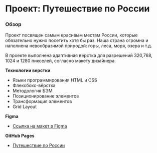 # Проект: Путешествие по России

### Обзор
Проект посвящен самым красивым местам России, которые обязательно нужно посетить хотя бы раз. Наша страна огромна и наполнена невообразимой природой: горы, леса, моря, озера и т.д.

В проекте выполнена адаптивная верстка для разрешений 320,768, 1024 и 1280 пикселей, согласно макету дизайнера.

**Технологии верстки**
* Языки программирования HTML и CSS
* Флексбокс-вёрстка
* Методология БЭМ
* Позиционирование элементов
* Трансформация элементов
* Grid Layout


**Figma**

* [Ссылка на макет в Figma](https://www.figma.com/file/5S2WSbEFL6awjVWJ0NWL8Q/Sprint-3_-Russia-_-desktop-mobile?node-id=28503%3A0)

**GitHub Pages**

* [Путешествие по России](https://darya5364.github.io/russian-travel/)
